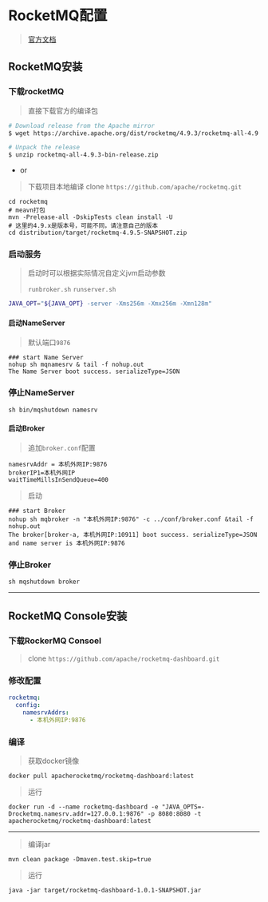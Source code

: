 # RocketMQ配置

> [官方文档](https://rocketmq-1.gitbook.io/rocketmq-connector/)



## RocketMQ安装

### 下载rocketMQ

> 直接下载官方的编译包

```sh
# Download release from the Apache mirror
$ wget https://archive.apache.org/dist/rocketmq/4.9.3/rocketmq-all-4.9.3-bin-release.zip

# Unpack the release
$ unzip rocketmq-all-4.9.3-bin-release.zip
```

- or

> 下载项目本地编译 clone `https://github.com/apache/rocketmq.git`

```shell
cd rocketmq
# meavn打包
mvn -Prelease-all -DskipTests clean install -U
# 这里的4.9.x是版本号，可能不同，请注意自己的版本
cd distribution/target/rocketmq-4.9.5-SNAPSHOT.zip
```



### 启动服务

> 启动时可以根据实际情况自定义jvm启动参数
>
> `runbroker.sh` `runserver.sh`

```sh
JAVA_OPT="${JAVA_OPT} -server -Xms256m -Xmx256m -Xmn128m"
```



#### 启动NameServer

> 默认端口`9876`

```shell
### start Name Server
nohup sh mqnamesrv & tail -f nohup.out
The Name Server boot success. serializeType=JSON
```



### 停止NameServer

```
sh bin/mqshutdown namesrv
```



#### 启动Broker

> 追加`broker.conf`配置

```
namesrvAddr = 本机外网IP:9876
brokerIP1=本机外网IP
waitTimeMillsInSendQueue=400
```

> 启动

```shell
### start Broker
nohup sh mqbroker -n "本机外网IP:9876" -c ../conf/broker.conf &tail -f nohup.out
The broker[broker-a, 本机外网IP:10911] boot success. serializeType=JSON and name server is 本机外网IP:9876
```



### 停止Broker

```
sh mqshutdown broker
```



---

## RocketMQ Console安装



### 下载RockerMQ Consoel

> clone `https://github.com/apache/rocketmq-dashboard.git`



### 修改配置

```yaml
rocketmq:
  config:
    namesrvAddrs:
      - 本机外网IP:9876
```



### 编译

> 获取docker镜像

```shell
docker pull apacherocketmq/rocketmq-dashboard:latest
```

> 运行

```shell
docker run -d --name rocketmq-dashboard -e "JAVA_OPTS=-Drocketmq.namesrv.addr=127.0.0.1:9876" -p 8080:8080 -t apacherocketmq/rocketmq-dashboard:latest
```

---

> 编译jar

```shell
mvn clean package -Dmaven.test.skip=true
```

> 运行

```shell
java -jar target/rocketmq-dashboard-1.0.1-SNAPSHOT.jar
```